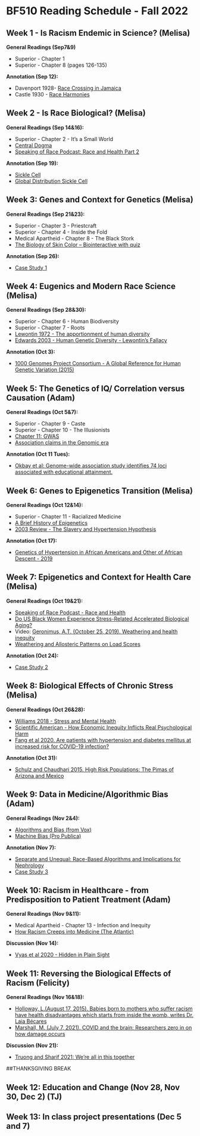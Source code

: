 # BF510 Reading Schedule - Fall 2022

## Week 1 - Is Racism Endemic in Science? (Melisa)

**General Readings (Sep7&9)**
* Superior - Chapter 1
* Superior - Chapter 8 (pages 126-135)

**Annotation (Sep 12):**
* Davenport 1928- [Race Crossing in Jamaica](https://www-jstor-org.ezproxy.bu.edu/stable/7978?sid=primo?sid=primo)
* Castle 1930 - [Race Harmonies](https://www-science-org.ezproxy.bu.edu/doi/10.1126/science.71.1850.603)

## Week 2 - Is Race Biological? (Melisa)

**General Readings (Sep 14&16):**

* Superior - Chapter 2 - It’s a Small World
* [Central Dogma](https://onlinelibrary.wiley.com/doi/pdf/10.1038/npg.els.0000812)
* [Speaking of Race Podcast: Race and Health Part 2](https://soundcloud.com/user-88955638/race-and-health-part-2)

**Annotation (Sep 19):**

* [Sickle Cell](https://www.nejm.org/doi/full/10.1056/NEJMp2022125)
* [Global Distribution Sickle Cell](https://www.ncbi.nlm.nih.gov/pmc/articles/PMC3060623/)

## Week 3: Genes and Context for Genetics (Melisa)

**General Readings (Sep 21&23):**

* Superior - Chapter 3 - Priestcraft
* Superior - Chapter 4 - Inside the Fold
* Medical Apartheid - Chapter 8 - The Black Stork
* [The Biology of Skin Color – Biointeractive with quiz](http://media.hhmi.org/biointeractive/interactivevideo/skincolorquiz/)

**Annotation (Sep 26):**

* [Case Study 1](https://docs.google.com/document/d/1pXKhi2cxX4dFaqmFyshDhL6luiXU4eVIQzw102IgBvk/edit?usp=sharing)

## Week 4: Eugenics and Modern Race Science (Melisa)

**General Readings (Sep 28&30):**

* Superior - Chapter 6 - Human Biodiversity
* Superior - Chapter 7 - Roots
* [Lewontin 1972  - The apportionment of human diversity](https://link.springer.com/chapter/10.1007/978-1-4684-9063-3_14)
* [Edwards 2003 - Human Genetic Diversity -  Lewontin’s Fallacy](https://onlinelibrary-wiley-com.ezproxy.bu.edu/share/WTSC5RRUZH9UYJ9BFIRB?target=10.1002/bies.10315)

**Annotation (Oct 3):**

* [1000 Genomes Project Consortium - A Global Reference for Human Genetic Variation (2015)](https://www.nature.com/articles/nature15393)

## Week 5: The Genetics of IQ/ Correlation versus Causation (Adam)

**General Readings (Oct 5&7):**

* Superior - Chapter 9 - Caste
* Superior - Chapter 10 - The Illusionists
* [Chapter 11: GWAS](https://journals.plos.org/ploscompbiol/article?id=10.1371/journal.pcbi.1002822)
* [Association claims in the Genomic era](https://pubmed.ncbi.nlm.nih.gov/24705293/)

**Annotation (Oct 11 Tues):**

* [Okbay et al: Genome-wide association study identifies 74 loci associated with educational attainment.](https://pubmed.ncbi.nlm.nih.gov/27225129/)

## Week 6: Genes to Epigenetics Transition (Melisa)

**General Readings (Oct 12&14):**

* Superior - Chapter 11 - Racialized Medicine
* [A Brief History of Epigenetics](https://pubmed.ncbi.nlm.nih.gov/24384572/)
* [2003 Review - The Slavery and Hypertension Hypothesis](https://www.jstor.org/stable/pdf/3703292.pdf?refreqid=excelsior%3A35f6408fad8157ab407fe8ee568f78ea)

**Annotation (Oct 17):**

* [Genetics of Hypertension in African Americans and Other of African Descent - 2019](https://www.ncbi.nlm.nih.gov/labs/pmc/articles/PMC6429313/)


## Week 7: Epigenetics and Context for Health Care (Melisa)

**General Readings (Oct 19&21):**

* [Speaking of Race Podcast - Race and Health](http://speakingofrace.ua.edu/podcast/race-and-health-part-3)
* [Do US Black Women Experience Stress-Related Accelerated Biological Aging?](https://www.ncbi.nlm.nih.gov/labs/pmc/articles/PMC2861506/)
* Video: [Geronimus, A.T. (October 25, 2019). Weathering and health inequity](https://www.youtube.com/watch?v=J_NmO9Sv7nE)
* [Weathering and Allosteric Patterns on Load Scores](https://www.ncbi.nlm.nih.gov/pmc/articles/PMC1470581/)

**Annotation (Oct 24):**

* [Case Study 2](https://docs.google.com/document/d/1lnL_VxKPsQPPU_C8F19StyaB9x91qMfA0wGVgba_z7g/edit)

## Week 8: Biological Effects of Chronic Stress (Melisa)

**General Readings (Oct 26&28):**
* [Williams 2018 - Stress and Mental Health](https://www.ncbi.nlm.nih.gov/labs/pmc/articles/PMC6532404/pdf/nihms-1012456.pdf)
* [Scientific American - How Economic Inequity Inflicts Real Psychological Harm](https://www.scientificamerican.com/article/how-economic-inequality-inflicts-real-biological-harm/#reading-list)
* [Fang et al 2020.  Are patients with hypertension and diabetes mellitus at increased risk for COVID-19 infection?]( https://www.ncbi.nlm.nih.gov/labs/pmc/articles/PMC6532404/pdf/nihms-1012456.pdf)

**Annotation (Oct 31):**

* [Schulz and Chaudhari 2015.  High Risk Populations: The Pimas of Arizona and Mexico](https://www.ncbi.nlm.nih.gov/labs/pmc/articles/PMC4418458/)

## Week 9: Data in Medicine/Algorithmic Bias (Adam)

**General Readings (Nov 2&4):**

* [Algorithms and Bias (from Vox)](https://www.vox.com/recode/2020/2/18/21121286/algorithms-bias-discrimination-facial-recognition-transparency)
* [Machine Bias (Pro Publica)](https://www.propublica.org/article/machine-bias-risk-assessments-in-criminal-sentencing)

**Annotation (Nov 7):**
* [Separate and Unequal: Race-Based Algorithms and Implications for Nephrology](https://pubmed.ncbi.nlm.nih.gov/33510038/)
* [Case Study 3](https://docs.google.com/document/d/1eJ4ab3P-ypcrlNZ_PT1saV7aAbPS95yr8PCShLGxmIs/edit)

## Week 10: Racism in Healthcare - from Predisposition to Patient Treatment (Adam)

**General Readings (Nov 9&11):**

* Medical Apartheid - Chapter 13 - Infection and Inequity
* [How Racism Creeps into Medicine (The Atlantic)](https://www.theatlantic.com/health/archive/2014/08/how-racism-creeps-into-medicine/378618/)

**Discussion (Nov 14):**

* [Vyas et al 2020 - Hidden in Plain Sight](https://www.nejm.org/doi/pdf/10.1056/NEJMms2004740?articleTools=true)


## Week 11: Reversing the Biological Effects of Racism (Felicity)

**General Readings (Nov 16&18):**

* [Holloway, L.(August 17, 2015). Babies born to mothers who suffer racism have health disadvantages which starts from inside the womb, writes Dr. Laia Bécares](https://www.runnymedetrust.org/blog/the-link-between-racism-and-childrens-poor-health)
* [Marshall, M.  (July 7, 2021). COVID and the brain: Researchers zero in on how damage occurs](https://www.nature.com/articles/d41586-021-01693-6)

**Discussion (Nov 21):**

* [Truong and Sharif 2021: We’re all in this together](https://link.springer.com/article/10.1007/s11673-020-10069-w)

##THANKSGIVING BREAK

## Week 12: Education and Change (Nov 28, Nov 30, Dec 2)  (TJ)

## Week 13: In class project presentations (Dec 5 and 7)
